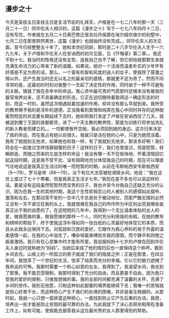 ## 漫步之十

今天是圣枝主日圣枝主日是复活节前的礼拜天，卢梭是在一七二八年的那一天（三月二十一日）同华伦夫人相识的。这篇《漫步之十》写于一七七八年四月十二日，没有写完，作者就在五月二十日离巴黎迁居吉拉丹侯爵在埃尔姆农维尔的别墅中，七月二日在那里猝然离世，这篇《漫步》也就始终没有完成。，同华伦夫人初次见面，至今已经整整五十年了。她和本世纪同龄，那时是二十八岁华伦夫人生于一六九九年。关于卢梭和华伦夫人在安讷西的初次见面，见《忏悔录》第二章。。我还不到十七。我当时的性格还没有定型，连我自己也不了解，但它却给她那颗生来就充满生命活力的心带来了新的温暖。如果说，她对一个活泼而温柔朴实的少年怀有好感是不足为奇的话，那么，一个富有机智和风度的迷人的女子，使我除了感激之情以外，还产生我当时还无以名之的最亲切的感情，那就更不足为奇了。然而不同寻常的是，这最初的时刻对我整个一生起了决定性的作用，同时由于一种不可避免的关联，铸就了我在余年中的命运。我心灵中最可贵的气质那时还根本没有被我的器官培养出来，还不具备确定的形态。它正在迫切期待着取得这一确定形态的时刻，而这一时刻，虽然这次相遇起着加速的作用，却并没有那么早就到来。我所受的教育赐予我的是淳朴的道德，正当我看到爱情和纯真在我心中同时并存的这种甜蜜而短促的状态要长期延续下去时，她却把我打发走了卢梭在安讷西住了几天，就被送到撒丁王国的首都都灵，进了一个天主教的教养院，那是为训练行将参加洗礼的新入教者而建立的。。一切都使我怀念她，我必须回到她的身边。这次归来决定了我的命运，而在我占有她以前很久，我就只是活在她的心中，只是为她而活着。我有了她就别无他求，如果她也和我一样，有了我就别无他求，那该多好啊！我们将会在一起度过怎样恬静甜蜜的日子！这样的日子，我们也曾度过，但是短暂，转瞬即逝，而随之而来的又是怎样的命运！我没有哪一天不在愉快地、怀着深情回忆起这段时期，这是我不受干扰、没有阻碍地充分体现我自己的时期，现在可以理直气壮地说这是我真正生活过的唯一而短暂的时期。从前在韦斯帕西安韦斯帕西安（9—79），罗马皇帝（69—79）。治下有位大法官被贬谪居乡间，他说：“我在这世上度过了七十个寒暑，但是我真正生活才七年。”我现在差不多也可以说这样的话。要是没有这段虽然短暂然而宝贵的日子，我也许至今对我自己还缺乏充分的认识，因为在我一生的其他时期，我这个生性软弱忍让的人被别人的感情如此摆布、激荡和左右，在那动荡不安的一生中几乎总是处于被动地位，而那严酷无情的必然又没有一天不紧压在我的头上，我就很难在我自己的所作所为中区别出究竟哪些是真正出于我的自愿的了。在这短短的几年中，我得到一个无比温柔体贴的女人的爱，做我愿做的事，做我愿做的那样一个人，同时充分利用我的余暇，在她的教导和榜样的帮助下，终于使我这淳朴得如同一张白纸的心灵最好地体现它的本质，而且从此就永远保持下去。对孤寂和沉思的爱好，它跟作为我心养料的易于外露的温柔感情一起，在我的心中滋生了。嘈杂喧嚣束缚扼杀我的感情，而宁静平和则使之振奋激扬。我只有在心思集中时才能有所爱。我说服妈妈十七岁的卢梭在回到华伦夫人身边时就称她为“妈妈”。当她后来成了他的情妇后也一直保持这个称呼。搬到乡间去住。山坡上的一所孤立的房子就成了我们的隐居之所；正是在那里，在四五年间，我饱享了一个世纪的生活，饱享了纯真而充分的幸福，它以它的魅力遮掩了我命运的可怖。我那时需要一个称心如意的女友，我得到了。我渴望乡间，我也到了那里。我不能忍受限制，我那时得到了充分的自由，而且更甚于自由，因为我只受我的爱好的限制，只做我想做的事。我的全部时间都充满了温馨的关怀，充满了乡间的劳作。我别无他愿，只盼这种如此甜蜜的境界能继续下去；我唯一的苦恼就是担心好景不长，而这种担心产生于我们的处境的困难，并非是毫无根据的。从那时起，我就一心只想一面排遣这种担心，一面找到防止它产生后果的办法。我想，培养出一些才能是防止贫困的最可靠的办法，为此我就下了决心去把余暇用在准备工作上，如有可能，使我能去报答我从这位最优秀的女人那里得到的帮助。
